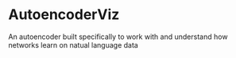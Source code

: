 # AutoencoderViz
An autoencoder built specifically to work with and understand how networks learn on natual language data
